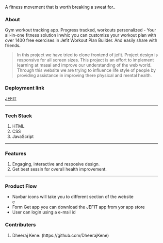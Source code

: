 A fitness movement that is worth breaking a sweat for_
<!-- <hr> -->

<h3> About </h3>

Gym workout tracking app. Progress tracked, workouts personalized - Your all-in-one fitness solution inwhic you can customize your workout plan with over 1400 free exercises in Jefit Workout Plan Builder. And easily share with friends. 

> In this project we have tried to clone frontend of jefit. Project design is responsive for all screen sizes. This project is an effort to implement learning at masai and improve our understanding of the web world.  Through this website we are trying to influence life style of people by providing assistance in improving there physical and mental health.
<h3> Deployment link </h3>

<a href="[www.linkedin.com/in/tapish23](https://preeminent-lollipop-9db455.netlify.app)"> JEFIT </a>
 
<hr>
<h3> Tech Stack </h3>
 
 
<ol>
 <li>HTML</li> 
 <li>CSS</li>  
 <li>JavaScript</li> 
</ol>

 <hr>
 
 <h3>Features</h3>
 
 1. Engaging, interactive and resposive design.
 2. Get best sessin for overall health improvement.

 <hr>
 
 <h3> Product Flow </h3>
  
  <ul>
   <li>Navbar icons will take you to different section of the website</li>e
   <li>Form Get app you can download the JEFIT app from yor app store</li>
   <li>User can login using a e-mail id</li>
  </ul>
   
  
  
 <h3>Contributers </h3>
 <ol>
  

  <li>Dheeraj Kene: (https://github.com/DheerajKene) </li>

 </ol>

